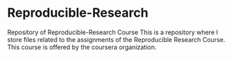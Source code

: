 # Reproducible-Research
Repository of Reproducible-Research Course
This is a repository where I store files related to the assignments of the Reproducible Research Course. This course is
offered by the coursera organization.
